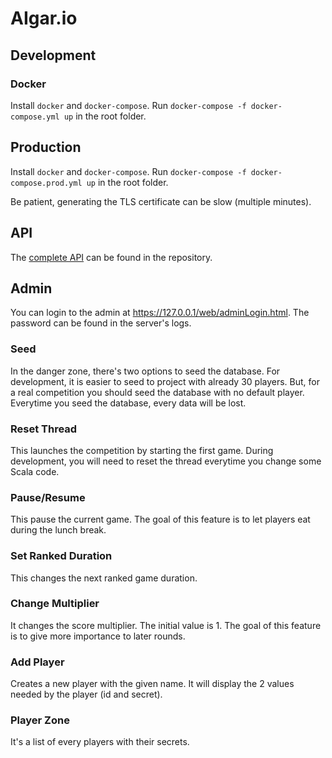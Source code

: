 # AIgar.io
## Development
### Docker
Install `docker` and `docker-compose`. Run
`docker-compose -f docker-compose.yml up` in the root folder.

## Production
Install `docker` and `docker-compose`. Run
`docker-compose -f docker-compose.prod.yml up` in the root folder.

Be patient, generating the TLS certificate can be slow (multiple minutes).

## API
The [complete API](API.md) can be found in the repository.

## Admin
You can login to the admin at https://127.0.0.1/web/adminLogin.html. The password
can be found in the server's logs.

### Seed
In the danger zone, there's two options to seed the database. For development,
it is easier to seed to project with already 30 players. But, for a real
competition you should seed the database with no default player. Everytime you
seed the database, every data will be lost.

### Reset Thread
This launches the competition by starting the first game. During development,
you will need to reset the thread everytime you change some Scala code.

### Pause/Resume
This pause the current game. The goal of this feature is to let players eat
during the lunch break.

### Set Ranked Duration
This changes the next ranked game duration.

### Change Multiplier
It changes the score multiplier. The initial value is 1. The goal of this
feature is to give more importance to later rounds.

### Add Player
Creates a new player with the given name. It will display the 2 values needed
by the player (id and secret).

### Player Zone
It's a list of every players with their secrets.
